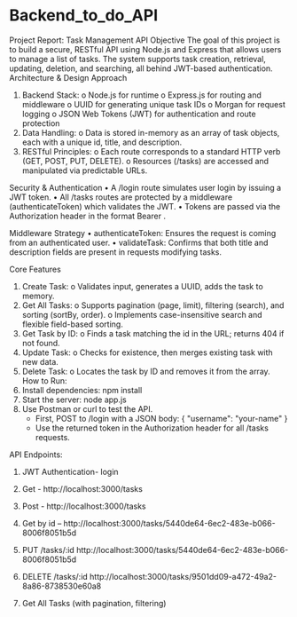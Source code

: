 # Backend_to_do_API
Project Report: Task Management API
Objective
      The goal of this project is to build a secure, RESTful API using Node.js and Express that allows users to manage a list of tasks. The system supports task creation, retrieval, updating, deletion, and searching, all behind JWT-based authentication.
Architecture & Design Approach
1.	Backend Stack:
o	Node.js for runtime
o	Express.js for routing and middleware
o	UUID for generating unique task IDs
o	Morgan for request logging
o	JSON Web Tokens (JWT) for authentication and route protection
2.	Data Handling:
o	Data is stored in-memory as an array of task objects, each with a unique id, title, and description.
3.	RESTful Principles:
o	Each route corresponds to a standard HTTP verb (GET, POST, PUT, DELETE).
o	Resources (/tasks) are accessed and manipulated via predictable URLs.

Security & Authentication
•	A /login route simulates user login by issuing a JWT token.
•	All /tasks routes are protected by a middleware (authenticateToken) which validates the JWT.
•	Tokens are passed via the Authorization header in the format Bearer <token>.

 Middleware Strategy
•	authenticateToken: Ensures the request is coming from an authenticated user.
•	validateTask: Confirms that both title and description fields are present in requests modifying tasks.

 Core Features 
1.	Create Task:
o	Validates input, generates a UUID, adds the task to memory.
2.	Get All Tasks:
o	Supports pagination (page, limit), filtering (search), and sorting (sortBy, order).
o	Implements case-insensitive search and flexible field-based sorting.
3.	Get Task by ID:
o	Finds a task matching the id in the URL; returns 404 if not found.
4.	Update Task:
o	Checks for existence, then merges existing task with new data.
5.	Delete Task:
o	Locates the task by ID and removes it from the array.
How to Run:
1. Install dependencies:
   npm install
2. Start the server:
   node app.js
3. Use Postman or curl to test the API.
   - First, POST to /login with a JSON body:
     {
       "username": "your-name"
     }
   - Use the returned token in the Authorization header for all /tasks requests.

API Endpoints:
1.	JWT Authentication- login
 
 

2.	Get - http://localhost:3000/tasks
 
3.	Post - http://localhost:3000/tasks
 

4.	Get by id – 
http://localhost:3000/tasks/5440de64-6ec2-483e-b066-8006f8051b5d
 
5.	PUT /tasks/:id
http://localhost:3000/tasks/5440de64-6ec2-483e-b066-8006f8051b5d
 

6.	DELETE /tasks/:id
http://localhost:3000/tasks/9501dd09-a472-49a2-8a86-8738530e60a8
 


7.	Get All Tasks (with pagination, filtering) 

